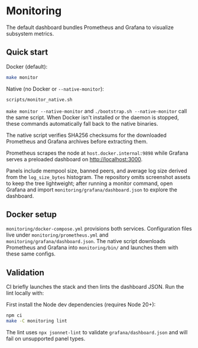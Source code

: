 # Monitoring

The default dashboard bundles Prometheus and Grafana to visualize subsystem metrics.

## Quick start

Docker (default):

```bash
make monitor
```

Native (no Docker or `--native-monitor`):

```bash
scripts/monitor_native.sh
```

`make monitor --native-monitor` and `./bootstrap.sh --native-monitor` call the
same script. When Docker isn't installed or the daemon is stopped, these
commands automatically fall back to the native binaries.

The native script verifies SHA256 checksums for the downloaded Prometheus and
Grafana archives before extracting them.

Prometheus scrapes the node at `host.docker.internal:9898` while Grafana serves a preloaded dashboard on <http://localhost:3000>.

Panels include mempool size, banned peers, and average log size derived from
the `log_size_bytes` histogram. The repository omits screenshot assets to keep
the tree lightweight; after running a monitor command, open Grafana and import
`monitoring/grafana/dashboard.json` to explore the dashboard.

## Docker setup

`monitoring/docker-compose.yml` provisions both services. Configuration files
live under `monitoring/prometheus.yml` and `monitoring/grafana/dashboard.json`.
The native script downloads Prometheus and Grafana into `monitoring/bin/` and
launches them with these same configs.

## Validation

CI briefly launches the stack and then lints the dashboard JSON. Run the lint
locally with:

First install the Node dev dependencies (requires Node 20+):

```bash
npm ci
make -C monitoring lint
```

The lint uses `npx jsonnet-lint` to validate `grafana/dashboard.json` and will
fail on unsupported panel types.
